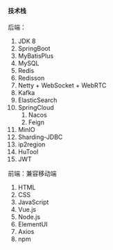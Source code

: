 #### 技术栈

后端：

1. JDK 8
2. SpringBoot
3. MyBatisPlus
4. MySQL
5. Redis
6. Redisson
7. Netty + WebSocket + WebRTC
8. Kafka
9. ElasticSearch
10. SpringCloud
    1. Nacos
    2. Feign
11. MinIO
12. Sharding-JDBC
13. ip2region
14. HuTool
15. JWT

前端：兼容移动端

1. HTML
2. CSS
3. JavaScript
4. Vue.js
5. Node.js
6. ElementUI
7. Axios
8. npm